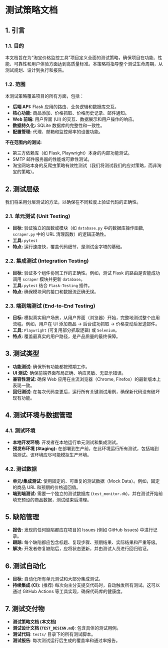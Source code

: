 # 测试策略文档

## 1. 引言

### 1.1. 目的
本文档旨在为“淘宝价格监控工具”项目定义全面的测试策略，确保项目在功能、性能、可靠性和用户体验方面达到高质量标准。本策略将指导整个测试生命周期，从测试规划、设计到执行和报告。

### 1.2. 范围
本测试策略覆盖项目的所有方面，包括：
*   **后端 API:** Flask 应用的路由、业务逻辑和数据库交互。
*   **核心功能:** 商品添加、价格抓取、价格历史记录、邮件通知。
*   **Web 前端:** 用户界面 (UI) 的交互、数据展示和用户操作的响应。
*   **数据持久化:** SQLite 数据库的完整性和一致性。
*   **配置管理:** 代理、邮箱和监控频率的设置功能。

**不在范围内的测试:**
*   第三方依赖库（如 Flask, Playwright）本身的内部功能测试。
*   SMTP 邮件服务器的性能或可靠性测试。
*   淘宝网站本身的反爬虫策略有效性测试（我们将测试我们的应对策略，而非淘宝的策略）。

## 2. 测试层级

我们将采用分层测试的方法，以确保在不同粒度上验证代码的正确性。

### 2.1. 单元测试 (Unit Testing)
*   **目标:** 验证独立的函数或模块（如 `database.py` 中的数据库操作函数, `scraper.py` 中的 URL 清理函数）的逻辑正确性。
*   **工具:** `pytest`
*   **特点:** 运行速度快，覆盖代码细节，是测试金字塔的基础。

### 2.2. 集成测试 (Integration Testing)
*   **目标:** 验证多个组件协同工作的正确性。例如，测试 Flask 的路由是否能成功调用 `scraper` 模块并更新 `database`。
*   **工具:** `pytest` 结合 `Flask-Testing` 插件。
*   **特点:** 确保模块间的接口和数据流正确无误。

### 2.3. 端到端测试 (End-to-End Testing)
*   **目标:** 模拟真实用户场景，从用户界面（浏览器）开始，完整地测试整个应用流程。例如，用户在 UI 添加商品 -> 后台成功抓取 -> 价格变动后发送邮件。
*   **工具:** `Playwright` (可复用部分抓取逻辑) 或 `Selenium`。
*   **特点:** 覆盖最真实的用户路径，是产品质量的最终保障。

## 3. 测试类型

*   **功能测试:** 确保所有功能都按预期工作。
*   **UI 测试:** 确保前端界面布局正确、响应灵敏、无显示错误。
*   **兼容性测试:** 确保 Web 应用在主流浏览器（Chrome, Firefox）的最新版本上表现一致。
*   **回归测试:** 在每次代码变更后，运行所有关键测试用例，确保新代码没有破坏现有功能。

## 4. 测试环境与数据管理

### 4.1. 测试环境
*   **本地开发环境:** 开发者在本地运行单元测试和集成测试。
*   **预发布环境 (Staging):** 在部署到生产前，在此环境运行所有测试，包括端到端测试。该环境应尽可能模拟生产环境。

### 4.2. 测试数据
*   **单元/集成测试:** 使用固定的、可重复的测试数据（Mock Data）。例如，固定的商品 URL 和预期的价格返回值。
*   **端到端测试:** 需要一个独立的测试数据库 (`test_monitor.db`)，并在测试开始前填充预设的商品数据，测试结束后清理。

## 5. 缺陷管理

*   **报告:** 发现的任何缺陷都应在项目的 Issues (例如 GitHub Issues) 中进行记录。
*   **跟踪:** 每个缺陷都应包含标题、复现步骤、预期结果、实际结果和严重等级。
*   **解决:** 开发者修复缺陷后，应将状态更新，并由测试人员进行回归验证。

## 6. 测试自动化

*   **目标:** 自动化所有单元测试和大部分集成测试。
*   **持续集成 (CI):** (推荐) 每次向主分支提交代码时，自动触发所有测试。这可以通过 GitHub Actions 等工具实现，确保代码库的健康度。

## 7. 测试交付物

*   **测试策略文档 (本文档)**
*   **测试设计文档 (`TEST_DESIGN.md`)**: 包含具体的测试用例。
*   **测试代码**: `tests/` 目录下的所有测试脚本。
*   **测试报告**: 每次测试运行后生成的覆盖率和通过率报告。
